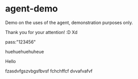# agent-demo
Demo on the uses of the agent, demonstration purposes only.

Thank you for your attention! :D
Xd

pass:"123456"

huehuehuehuheue

Hello

fzasdvfgszvbgsfbvsf
fchchffcf
dvvafvafvf

